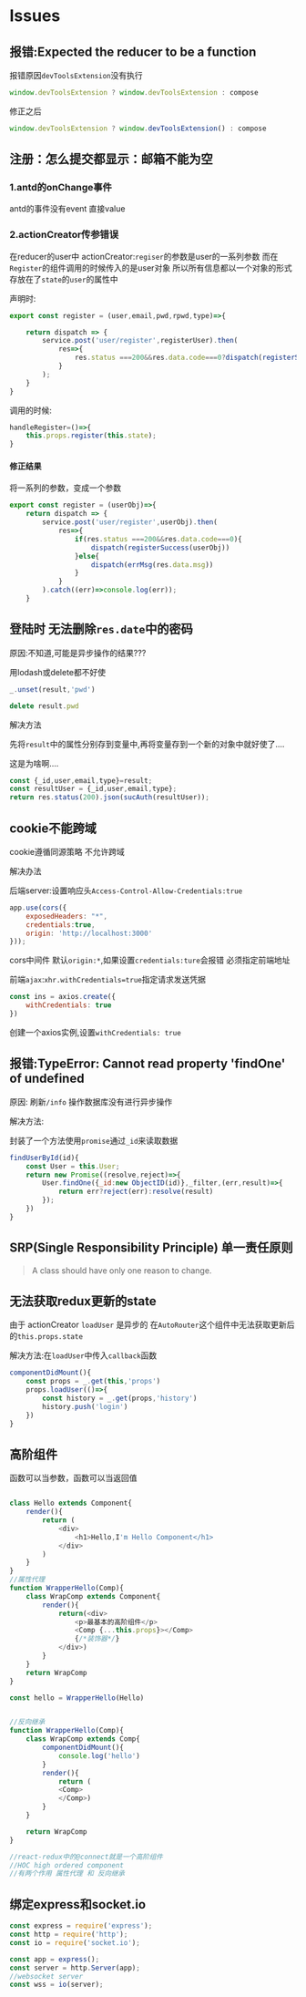 # Issues

## 报错:Expected the reducer to be a function

报错原因`devToolsExtension`没有执行

```js
window.devToolsExtension ? window.devToolsExtension : compose
```

修正之后

```js
window.devToolsExtension ? window.devToolsExtension() : compose
```

## 注册：怎么提交都显示：邮箱不能为空

### 1.antd的onChange事件

antd的事件没有event 直接value

### 2.actionCreator传参错误

在reducer的user中 actionCreator:`regiser`的参数是user的一系列参数 而在`Register`的组件调用的时候传入的是user对象
所以所有信息都以一个对象的形式存放在了`state`的`user`的属性中

声明时:

```js
export const register = (user,email,pwd,rpwd,type)=>{

    return dispatch => {
        service.post('user/register',registerUser).then(
            res=>{
                res.status ===200&&res.data.code===0?dispatch(registerSuccess(registerUser)):dispatch(errMsg(res.data.msg))
            }
        );
    }
}
```

调用的时候:

```js
handleRegister=()=>{
    this.props.register(this.state);
}
```

#### 修正结果

将一系列的参数，变成一个参数

```js
export const register = (userObj)=>{
    return dispatch => {
        service.post('user/register',userObj).then(
            res=>{
                if(res.status ===200&&res.data.code===0){
                    dispatch(registerSuccess(userObj))
                }else{
                    dispatch(errMsg(res.data.msg))
                }
            }
        ).catch((err)=>console.log(err));
    }
```

## 登陆时 无法删除`res.date`中的密码

原因:不知道,可能是异步操作的结果???

用lodash或delete都不好使

```js
_.unset(result,'pwd')
```

```js
delete result.pwd
```

解决方法

先将`result`中的属性分别存到变量中,再将变量存到一个新的对象中就好使了....

这是为啥啊....

```js
const {_id,user,email,type}=result;
const resultUser = {_id,user,email,type};
return res.status(200).json(sucAuth(resultUser));
```

## cookie不能跨域

cookie遵循同源策略 不允许跨域

解决办法

后端server:设置响应头`Access-Control-Allow-Credentials:true`

```js
app.use(cors({
    exposedHeaders: "*",
    credentials:true,
    origin: 'http://localhost:3000'
}));
```

cors中间件 默认`origin:*`,如果设置`credentials:ture`会报错 必须指定前端地址

前端`ajax`:`xhr.withCredentials=true`指定请求发送凭据

```js
const ins = axios.create({
    withCredentials: true
})

```

创建一个axios实例,设置`withCredentials: true`

## 报错:TypeError: Cannot read property 'findOne' of undefined

原因: 刷新`/info` 操作数据库没有进行异步操作

解决方法:

封装了一个方法使用`promise`通过`_id`来读取数据

```js
findUserById(id){
    const User = this.User;
    return new Promise((resolve,reject)=>{
        User.findOne({_id:new ObjectID(id)},_filter,(err,result)=>{
            return err?reject(err):resolve(result)
        });
    })
}
```

## SRP(Single Responsibility Principle) 单一责任原则

> A class should have only one reason to change.

## 无法获取redux更新的state

由于 actionCreator `loadUser` 是异步的 在`AutoRouter`这个组件中无法获取更新后的`this.props.state`

解决方法:在`loadUser`中传入`callback`函数

```js
componentDidMount(){
    const props = _.get(this,'props')
    props.loadUser(()=>{
        const history = _.get(props,'history')
        history.push('login')
    })
}
```

## 高阶组件

函数可以当参数，函数可以当返回值

```js

class Hello extends Component{
    render(){
        return (
            <div>
                <h1>Hello,I'm Hello Component</h1>
            </div>
        )
    }
}
//属性代理
function WrapperHello(Comp){
    class WrapComp extends Component{
        render(){
            return(<div>
                <p>最基本的高阶组件</p>
                <Comp {...this.props}></Comp>
                {/*装饰器*/}
            </div>)
        }
    }
    return WrapComp
}

const hello = WrapperHello(Hello)


//反向继承
function WrapperHello(Comp){
    class WrapComp extends Comp{
        componentDidMount(){
            console.log('hello')
        }
        render(){
            return (
            <Comp>
            </Comp>)
        }
    }

    return WrapComp
}

//react-redux中的@connect就是一个高阶组件
//HOC high ordered component
//有两个作用 属性代理 和 反向继承
```

## 绑定express和socket.io

```js
const express = require('express');
const http = require('http');
const io = require('socket.io');

const app = express();
const server = http.Server(app);
//websocket server
const wss = io(server);
```
